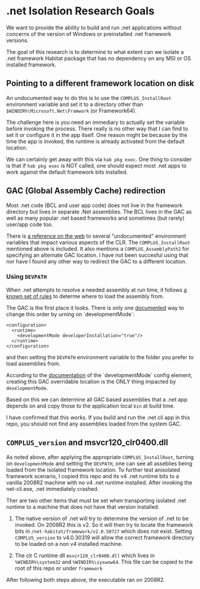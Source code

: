 # .net Isolation Research Goals

We want to provide the ability to build and run .net applications without concerns of the version of Windows or preinstalled .net framework versions.

The goal of this research is to determine to what extent can we isolate a .net framework Habitat package that has no dependency on any MSI or OS installed framework.

## Pointing to a different framework location on disk

An undocumented way to do this is to use the `COMPLUS_InstallRoot` environment variable and set it to a directory other than `$WINDIR%\Microsoft.Net\Framwork` (or Framework64).

The challenge here is you need an immediary to actually set the variable before invoking the process. There really is no other way that I can find to set it or configure it in the app itself. One reason might be because by the time the app is invoked, the runtime is already activated from the default location.

We can certainly get away with this via `hab pkg exec`. One thing to consider is that if `hab pkg exec` is NOT called, one should expect most .net apps to work against the default framework bits installed.

## GAC (Global Assembly Cache) redirection

Most .net code (BCL and user app code) does not live in the framework directory but lives in separate .Net assemblies. The BCL lives in the GAC as well as many popular .net based frameworks and sometimes (but rarely) user/app code too.

There is [a reference on the web](https://github.com/dotnet/coreclr/blob/32f0f9721afb584b4a14d69135bea7ddc129f755/Documentation/project-docs/clr-configuration-knobs.md) to several "undocumented" environment variables that impact various aspects of the CLR. The `COMPLUS_InstallRoot` mentioned above is included. It also mentions a `COMPLUS_AssemblyPath2` for specifying an alternate GAC location. I have not been succesful using that nor have I found any other way to redirect the GAC to a different location.

### Using `DEVPATH`

When .net attempts to resolve a needed assembly at run time, it follows [a known set of rules](https://msdn.microsoft.com/en-us/library/yx7xezcf(v=vs.110).aspx) to determe where to load the assembly from.

The GAC is the first place it looks. There is only one [documented](https://msdn.microsoft.com/en-us/library/cskzh7h6(v=vs.110).aspx) way to change this order by urning on `developmentMode`:

```
<configuration>
  <runtime>
    <developmentMode developerInstallation="true"/>
  </runtime>
</configuration>
```
and then setting the `DEVPATH` environment variable to the folder you prefer to load assemblies from.

According to the [documentation](https://msdn.microsoft.com/en-us/library/tyshaw37(v=vs.110).aspx) of the `developmentMode` config element, creating this GAC overridable location is the ONLY thing impacted by `developmentMode`.

Based on this we can determine all GAC based assemblies that a .net app depends on and copy those to the application local `bin` at build time.

I have confirmed that this works. If you build and run the .net cli app in this repo, you should not find any assemblies loaded from the system GAC.

## `COMPLUS_version` and msvcr120_clr0400.dll

As noted above, after applying the appropriate `COMPLUS_InstallRoot`, turning on `developmentMode` and setting the `DEVPATH`, one can see all asseblies being loaded from the isolated framework location. To further test anisolated framework scenario, I copied this repo and its v4 .net runtime bits to a vanilla 2008R2 machine with no v4 .net runtime installed. After invoking the net-cli.exe, .net immediately crashed.

Ther are two other items that must be set when transporting isolated .net runtime to a machine that does not have that version installed.

1. The native version of .net will try to determine the version of .net to be invoked. On 2008R2 this is v2. So it will then try to locate the framework bits in `/net-habitat/framework/v2.0.50727` which does not exist. Setting `COMPLUS_version` to v4.0.30319 will allow the correct framework directory to be loaded on a non v4 installed machine.

2. The clr C runtime dll `msvcr120_clr0400.dll` which lives in `%WINDIR%\system32` and `%WINDIR%\syswow64`. This file can be copied to the root of this repo or under `framework`

After following both steps above, the executable ran on 2008R2.
